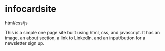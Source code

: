 # infocardsite
html/css/js

This is a simple one page site built using html, css, and javascript. It has an image, an about section, a link to LinkedIn, and an input/button for a newsletter sign up. 

